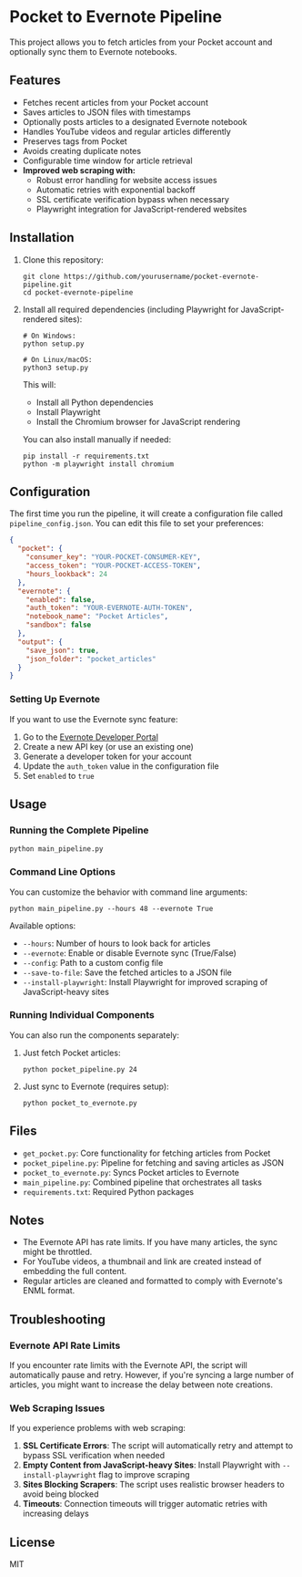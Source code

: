 # Pocket to Evernote Pipeline

This project allows you to fetch articles from your Pocket account and optionally sync them to Evernote notebooks.

## Features

- Fetches recent articles from your Pocket account
- Saves articles to JSON files with timestamps
- Optionally posts articles to a designated Evernote notebook
- Handles YouTube videos and regular articles differently
- Preserves tags from Pocket
- Avoids creating duplicate notes
- Configurable time window for article retrieval
- **Improved web scraping with:**
  - Robust error handling for website access issues
  - Automatic retries with exponential backoff
  - SSL certificate verification bypass when necessary
  - Playwright integration for JavaScript-rendered websites

## Installation

1. Clone this repository:
   ```
   git clone https://github.com/yourusername/pocket-evernote-pipeline.git
   cd pocket-evernote-pipeline
   ```

2. Install all required dependencies (including Playwright for JavaScript-rendered sites):
   ```
   # On Windows:
   python setup.py
   
   # On Linux/macOS:
   python3 setup.py
   ```
   
   This will:
   - Install all Python dependencies
   - Install Playwright
   - Install the Chromium browser for JavaScript rendering
   
   You can also install manually if needed:
   ```
   pip install -r requirements.txt
   python -m playwright install chromium
   ```

## Configuration

The first time you run the pipeline, it will create a configuration file called `pipeline_config.json`. You can edit this file to set your preferences:

```json
{
  "pocket": {
    "consumer_key": "YOUR-POCKET-CONSUMER-KEY",
    "access_token": "YOUR-POCKET-ACCESS-TOKEN",
    "hours_lookback": 24
  },
  "evernote": {
    "enabled": false,
    "auth_token": "YOUR-EVERNOTE-AUTH-TOKEN",
    "notebook_name": "Pocket Articles",
    "sandbox": false
  },
  "output": {
    "save_json": true,
    "json_folder": "pocket_articles"
  }
}
```

### Setting Up Evernote

If you want to use the Evernote sync feature:

1. Go to the [Evernote Developer Portal](https://dev.evernote.com/)
2. Create a new API key (or use an existing one)
3. Generate a developer token for your account
4. Update the `auth_token` value in the configuration file
5. Set `enabled` to `true`

## Usage

### Running the Complete Pipeline

```
python main_pipeline.py
```

### Command Line Options

You can customize the behavior with command line arguments:

```
python main_pipeline.py --hours 48 --evernote True
```

Available options:
- `--hours`: Number of hours to look back for articles
- `--evernote`: Enable or disable Evernote sync (True/False)
- `--config`: Path to a custom config file
- `--save-to-file`: Save the fetched articles to a JSON file
- `--install-playwright`: Install Playwright for improved scraping of JavaScript-heavy sites

### Running Individual Components

You can also run the components separately:

1. Just fetch Pocket articles:
   ```
   python pocket_pipeline.py 24
   ```

2. Just sync to Evernote (requires setup):
   ```
   python pocket_to_evernote.py
   ```

## Files

- `get_pocket.py`: Core functionality for fetching articles from Pocket
- `pocket_pipeline.py`: Pipeline for fetching and saving articles as JSON
- `pocket_to_evernote.py`: Syncs Pocket articles to Evernote
- `main_pipeline.py`: Combined pipeline that orchestrates all tasks
- `requirements.txt`: Required Python packages

## Notes

- The Evernote API has rate limits. If you have many articles, the sync might be throttled.
- For YouTube videos, a thumbnail and link are created instead of embedding the full content.
- Regular articles are cleaned and formatted to comply with Evernote's ENML format.

## Troubleshooting

### Evernote API Rate Limits
If you encounter rate limits with the Evernote API, the script will automatically pause and retry. However, if you're syncing a large number of articles, you might want to increase the delay between note creations.

### Web Scraping Issues
If you experience problems with web scraping:

1. **SSL Certificate Errors**: The script will automatically retry and attempt to bypass SSL verification when needed
2. **Empty Content from JavaScript-heavy Sites**: Install Playwright with `--install-playwright` flag to improve scraping
3. **Sites Blocking Scrapers**: The script uses realistic browser headers to avoid being blocked
4. **Timeouts**: Connection timeouts will trigger automatic retries with increasing delays

## License

MIT